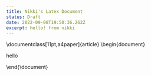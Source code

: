 ```yaml
---
title: Nikki's Latex Document
status: Draft
date: 2022-09-08T19:50:36.262Z
excerpt: hello! from nikki
---
```

\documentclass[11pt,a4paper]{article}
\begin{document}

hello 

\end{\document}